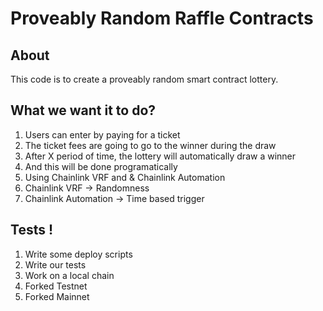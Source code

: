 # Proveably Random Raffle Contracts


## About

This code is to create a proveably random smart contract lottery.

## What we want it to do?

1. Users can enter by paying for a ticket
  1. The ticket fees are going to go to the winner during the draw
2. After X period of time, the lottery will automatically draw a winner
  1. And this will be done programatically
3. Using Chainlink VRF and & Chainlink Automation
  1. Chainlink VRF -> Randomness
  2. Chainlink Automation -> Time based trigger  


## Tests !

1. Write some deploy scripts
2. Write our tests
  1. Work on a local chain
  2. Forked Testnet
  3. Forked Mainnet